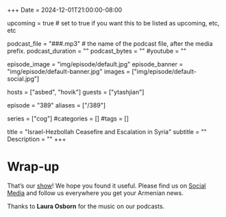 +++
Date = 2024-12-01T21:00:00-08:00

upcoming = true # set to true if you want this to be listed as upcoming, etc, etc

podcast_file = "###.mp3" # the name of the podcast file, after the media prefix.
podcast_duration = ""
podcast_bytes = ""
#youtube = ""

episode_image = "img/episode/default.jpg"
episode_banner = "img/episode/default-banner.jpg"
images = ["img/episode/default-social.jpg"]

hosts = ["asbed", "hovik"]
guests = ["ytashjian"]

episode = "389"
aliases = ["/389"]

series = ["cog"]
#categories = []
#tags = []

title = "Israel-Hezbollah Ceasefire and Escalation in Syria"
subtitle = ""
Description = ""
+++



# Wrap-up

That’s our [show](https://podcasts.groong.org/)! We hope you found it useful. Please find us on [Social Media](https://linktr.ee/groong) and follow us everywhere you get your Armenian news.

Thanks to **Laura Osborn** for the music on our podcasts.
